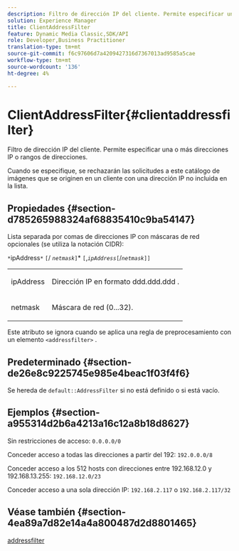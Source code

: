 ```yaml
---
description: Filtro de dirección IP del cliente. Permite especificar una o más direcciones IP o rangos de direcciones.
solution: Experience Manager
title: ClientAddressFilter
feature: Dynamic Media Classic,SDK/API
role: Developer,Business Practitioner
translation-type: tm+mt
source-git-commit: f6c97606d7a4209427316d7367013ad9585a5cae
workflow-type: tm+mt
source-wordcount: '136'
ht-degree: 4%

---
```



# ClientAddressFilter{#clientaddressfilter}

Filtro de dirección IP del cliente. Permite especificar una o más direcciones IP o rangos de direcciones.

Cuando se especifique, se rechazarán las solicitudes a este catálogo de imágenes que se originen en un cliente con una dirección IP no incluida en la lista.

## Propiedades {#section-d785265988324af68835410c9ba54147}

Lista separada por comas de direcciones IP con máscaras de red opcionales (se utiliza la notación CIDR):

`*`ipAddress`*` `[`/  *`netmask`*`]`*  `[`,*`ipAddress`*`[`/*`netmask`*`]]`

<table id="simpletable_9F82BB0D42A9434883F2F70A2A92898C"> 
 <tr class="strow"> 
  <td class="stentry"> <p><span class="varname"> ipAddress</span> </p> </td> 
  <td class="stentry"> <p>Dirección IP en formato <span class="varname"> ddd.ddd.ddd</span> . </p></td> 
 </tr> 
 <tr class="strow"> 
  <td class="stentry"> <p><span class="varname"> netmask</span> </p></td> 
  <td class="stentry"> <p>Máscara de red (0...32). </p></td> 
 </tr> 
</table>

Este atributo se ignora cuando se aplica una regla de preprocesamiento con un elemento `<addressfilter>` .

## Predeterminado {#section-de26e8c9225745e985e4beac1f03f4f6}

Se hereda de `default::AddressFilter` si no está definido o si está vacío.

## Ejemplos {#section-a955314d2b6a4213a16c12a8b18d8627}

Sin restricciones de acceso: `0.0.0.0/0`

Conceder acceso a todas las direcciones a partir del 192: `192.0.0.0/8`

Conceder acceso a los 512 hosts con direcciones entre 192.168.12.0 y 192.168.13.255: `192.168.12.0/23`

Conceder acceso a una sola dirección IP: `192.168.2.117` o `192.168.2.117/32`

## Véase también {#section-4ea89a7d82e14a4a800487d2d8801465}

[addressfilter](../../../../../is-api/image-catalog/image-serving-api-ref/c-image-catalog-reference/c-rule-set-reference/r-addressfilter-rule.md#reference-48c369f56ecd4034b410da5a94a9dfd1)
